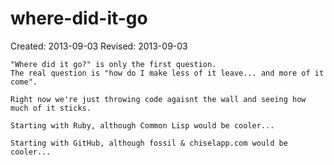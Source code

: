 where-did-it-go
===============

Created: 2013-09-03
Revised: 2013-09-03

    "Where did it go?" is only the first question.
    The real question is "how do I make less of it leave... and more of it come".

    Right now we're just throwing code agaisnt the wall and seeing how much of it sticks.

    Starting with Ruby, although Common Lisp would be cooler...

    Starting with GitHub, although fossil & chiselapp.com would be cooler...